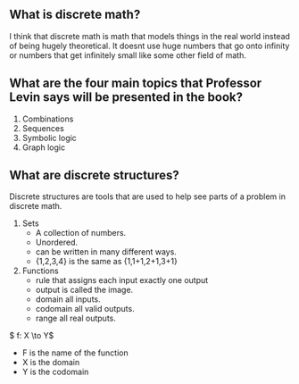 
## What is discrete math?

I think that discrete math is math that models things in the real world instead of being hugely theoretical. It doesnt use huge numbers that go onto infinity or numbers that get infinitely small like some other field of math.

## What are the four main topics that Professor Levin says will be presented in the book?

1.  Combinations
2.  Sequences
3.  Symbolic logic
4.  Graph logic

## What are discrete structures?

Discrete structures are tools that are used to help see parts of a problem in discrete math.

1. Sets
   * A collection of numbers.
   * Unordered.
   * can be written in many different ways.
    * {1,2,3,4} is the same as {1,1+1,2+1,3+1}
2. Functions
   * rule that assigns each input exactly one output
   * output is called the image.
   * domain all inputs.
   * codomain all valid outputs.
   * range all real outputs.
   
  $ f: X \to Y$
   * F is the name of the function
   * X is the domain
   * Y is the codomain

